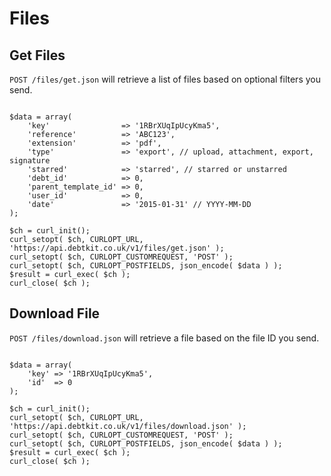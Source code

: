 Files
=======

## Get Files ##

`POST /files/get.json` will retrieve a list of files based on optional filters you send.

```

$data = array(
    'key'                => '1RBrXUqIpUcyKma5',
    'reference'          => 'ABC123',
    'extension'          => 'pdf',
    'type'               => 'export', // upload, attachment, export, signature
    'starred'            => 'starred', // starred or unstarred
    'debt_id'            => 0,
    'parent_template_id' => 0,
    'user_id'            => 0,
    'date'               => '2015-01-31' // YYYY-MM-DD
);

$ch = curl_init();
curl_setopt( $ch, CURLOPT_URL, 'https://api.debtkit.co.uk/v1/files/get.json' );
curl_setopt( $ch, CURLOPT_CUSTOMREQUEST, 'POST' );
curl_setopt( $ch, CURLOPT_POSTFIELDS, json_encode( $data ) );
$result = curl_exec( $ch );
curl_close( $ch );

```

## Download File ##

`POST /files/download.json` will retrieve a file based on the file ID you send.

```

$data = array(
    'key' => '1RBrXUqIpUcyKma5',
    'id'  => 0
);

$ch = curl_init();
curl_setopt( $ch, CURLOPT_URL, 'https://api.debtkit.co.uk/v1/files/download.json' );
curl_setopt( $ch, CURLOPT_CUSTOMREQUEST, 'POST' );
curl_setopt( $ch, CURLOPT_POSTFIELDS, json_encode( $data ) );
$result = curl_exec( $ch );
curl_close( $ch );

```
